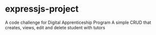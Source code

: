 # expressjs-project
A code challenge for Digital Apprenticeship Program
A simple CRUD that creates, views, edit and delete student with tutors
